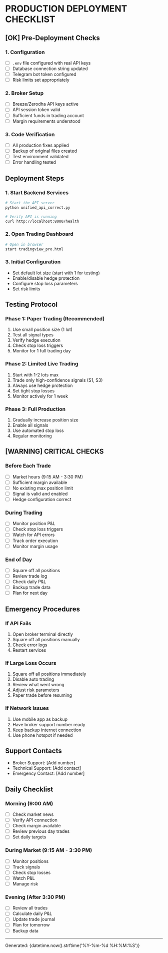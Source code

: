 
# PRODUCTION DEPLOYMENT CHECKLIST

## [OK] Pre-Deployment Checks

### 1. Configuration
- [ ] `.env` file configured with real API keys
- [ ] Database connection string updated
- [ ] Telegram bot token configured
- [ ] Risk limits set appropriately

### 2. Broker Setup
- [ ] Breeze/Zerodha API keys active
- [ ] API session token valid
- [ ] Sufficient funds in trading account
- [ ] Margin requirements understood

### 3. Code Verification
- [ ] All production fixes applied
- [ ] Backup of original files created
- [ ] Test environment validated
- [ ] Error handling tested

## Deployment Steps

### 1. Start Backend Services
```bash
# Start the API server
python unified_api_correct.py

# Verify API is running
curl http://localhost:8000/health
```

### 2. Open Trading Dashboard
```bash
# Open in browser
start tradingview_pro.html
```

### 3. Initial Configuration
- Set default lot size (start with 1 for testing)
- Enable/disable hedge protection
- Configure stop loss parameters
- Set risk limits

## Testing Protocol

### Phase 1: Paper Trading (Recommended)
1. Use small position size (1 lot)
2. Test all signal types
3. Verify hedge execution
4. Check stop loss triggers
5. Monitor for 1 full trading day

### Phase 2: Limited Live Trading
1. Start with 1-2 lots max
2. Trade only high-confidence signals (S1, S3)
3. Always use hedge protection
4. Set tight stop losses
5. Monitor actively for 1 week

### Phase 3: Full Production
1. Gradually increase position size
2. Enable all signals
3. Use automated stop loss
4. Regular monitoring

## [WARNING] CRITICAL CHECKS

### Before Each Trade
- [ ] Market hours (9:15 AM - 3:30 PM)
- [ ] Sufficient margin available
- [ ] No existing max position limit
- [ ] Signal is valid and enabled
- [ ] Hedge configuration correct

### During Trading
- [ ] Monitor position P&L
- [ ] Check stop loss triggers
- [ ] Watch for API errors
- [ ] Track order execution
- [ ] Monitor margin usage

### End of Day
- [ ] Square off all positions
- [ ] Review trade log
- [ ] Check daily P&L
- [ ] Backup trade data
- [ ] Plan for next day

## Emergency Procedures

### If API Fails
1. Open broker terminal directly
2. Square off all positions manually
3. Check error logs
4. Restart services

### If Large Loss Occurs
1. Square off all positions immediately
2. Disable auto trading
3. Review what went wrong
4. Adjust risk parameters
5. Paper trade before resuming

### If Network Issues
1. Use mobile app as backup
2. Have broker support number ready
3. Keep backup internet connection
4. Use phone hotspot if needed

## Support Contacts

- Broker Support: [Add number]
- Technical Support: [Add contact]
- Emergency Contact: [Add number]

## Daily Checklist

### Morning (9:00 AM)
- [ ] Check market news
- [ ] Verify API connection
- [ ] Check margin available
- [ ] Review previous day trades
- [ ] Set daily targets

### During Market (9:15 AM - 3:30 PM)
- [ ] Monitor positions
- [ ] Track signals
- [ ] Check stop losses
- [ ] Watch P&L
- [ ] Manage risk

### Evening (After 3:30 PM)
- [ ] Review all trades
- [ ] Calculate daily P&L
- [ ] Update trade journal
- [ ] Plan for tomorrow
- [ ] Backup data

---
Generated: {datetime.now().strftime('%Y-%m-%d %H:%M:%S')}

